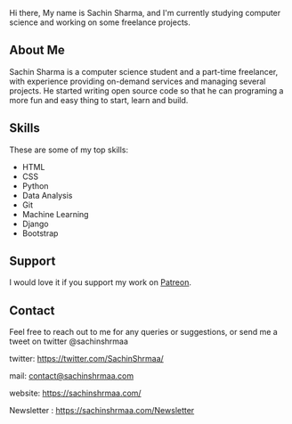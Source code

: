Hi there, My name is Sachin Sharma, and I'm currently studying computer science and working on some freelance projects. 

## About Me

Sachin Sharma is a computer science student and a part-time freelancer, with experience providing on-demand services and managing several projects. He started writing open source code so that he can programing a more fun and easy thing to start, learn and build.

## Skills 

These are some of my top skills: 
- HTML
- CSS
- Python
- Data Analysis
- Git
- Machine Learning
- Django
- Bootstrap


## Support 

I would love it if you support my work on [Patreon](https://www.patreon.com/sachinshrmaa).

## Contact 

Feel free to reach out to me for any queries or suggestions, or send me a tweet on twitter @sachinshrmaa

twitter: https://twitter.com/SachinShrmaa/

mail: contact@sachinshrmaa.com

website: https://sachinshrmaa.com/

Newsletter : https://sachinshrmaa.com/Newsletter

